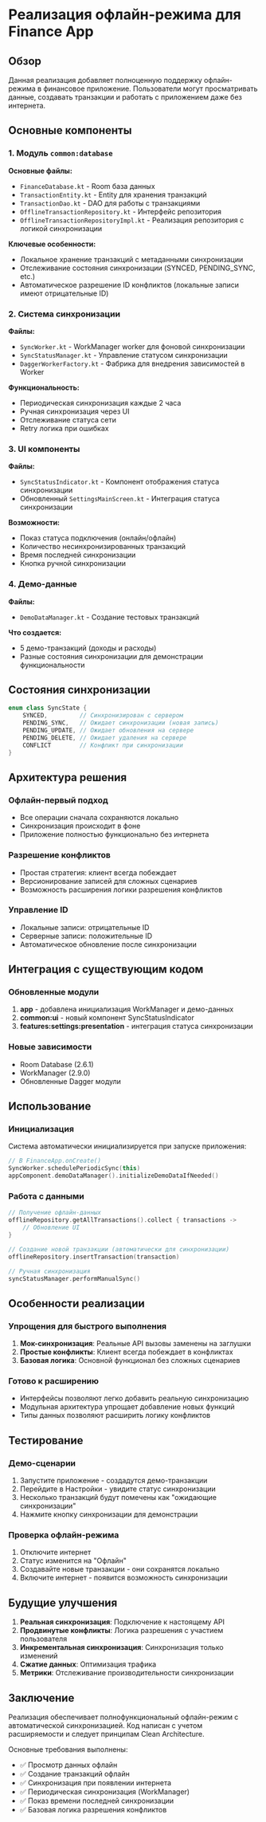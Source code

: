 # Реализация офлайн-режима для Finance App

## Обзор

Данная реализация добавляет полноценную поддержку офлайн-режима в финансовое приложение. Пользователи могут просматривать данные, создавать транзакции и работать с приложением даже без интернета.

## Основные компоненты

### 1. Модуль `common:database`

**Основные файлы:**
- `FinanceDatabase.kt` - Room база данных
- `TransactionEntity.kt` - Entity для хранения транзакций
- `TransactionDao.kt` - DAO для работы с транзакциями
- `OfflineTransactionRepository.kt` - Интерфейс репозитория
- `OfflineTransactionRepositoryImpl.kt` - Реализация репозитория с логикой синхронизации

**Ключевые особенности:**
- Локальное хранение транзакций с метаданными синхронизации
- Отслеживание состояния синхронизации (SYNCED, PENDING_SYNC, etc.)
- Автоматическое разрешение ID конфликтов (локальные записи имеют отрицательные ID)

### 2. Система синхронизации

**Файлы:**
- `SyncWorker.kt` - WorkManager worker для фоновой синхронизации
- `SyncStatusManager.kt` - Управление статусом синхронизации
- `DaggerWorkerFactory.kt` - Фабрика для внедрения зависимостей в Worker

**Функциональность:**
- Периодическая синхронизация каждые 2 часа
- Ручная синхронизация через UI
- Отслеживание статуса сети
- Retry логика при ошибках

### 3. UI компоненты

**Файлы:**
- `SyncStatusIndicator.kt` - Компонент отображения статуса синхронизации
- Обновленный `SettingsMainScreen.kt` - Интеграция статуса синхронизации

**Возможности:**
- Показ статуса подключения (онлайн/офлайн)
- Количество несинхронизированных транзакций
- Время последней синхронизации
- Кнопка ручной синхронизации

### 4. Демо-данные

**Файлы:**
- `DemoDataManager.kt` - Создание тестовых транзакций

**Что создается:**
- 5 демо-транзакций (доходы и расходы)
- Разные состояния синхронизации для демонстрации функциональности

## Состояния синхронизации

```kotlin
enum class SyncState {
    SYNCED,         // Синхронизирован с сервером
    PENDING_SYNC,   // Ожидает синхронизации (новая запись)
    PENDING_UPDATE, // Ожидает обновления на сервере
    PENDING_DELETE, // Ожидает удаления на сервере
    CONFLICT        // Конфликт при синхронизации
}
```

## Архитектура решения

### Офлайн-первый подход
- Все операции сначала сохраняются локально
- Синхронизация происходит в фоне
- Приложение полностью функционально без интернета

### Разрешение конфликтов
- Простая стратегия: клиент всегда побеждает
- Версионирование записей для сложных сценариев
- Возможность расширения логики разрешения конфликтов

### Управление ID
- Локальные записи: отрицательные ID
- Серверные записи: положительные ID
- Автоматическое обновление после синхронизации

## Интеграция с существующим кодом

### Обновленные модули
1. **app** - добавлена инициализация WorkManager и демо-данных
2. **common:ui** - новый компонент SyncStatusIndicator
3. **features:settings:presentation** - интеграция статуса синхронизации

### Новые зависимости
- Room Database (2.6.1)
- WorkManager (2.9.0)
- Обновленные Dagger модули

## Использование

### Инициализация
Система автоматически инициализируется при запуске приложения:
```kotlin
// В FinanceApp.onCreate()
SyncWorker.schedulePeriodicSync(this)
appComponent.demoDataManager().initializeDemoDataIfNeeded()
```

### Работа с данными
```kotlin
// Получение офлайн-данных
offlineRepository.getAllTransactions().collect { transactions ->
    // Обновление UI
}

// Создание новой транзакции (автоматически для синхронизации)
offlineRepository.insertTransaction(transaction)

// Ручная синхронизация
syncStatusManager.performManualSync()
```

## Особенности реализации

### Упрощения для быстрого выполнения
1. **Мок-синхронизация**: Реальные API вызовы заменены на заглушки
2. **Простые конфликты**: Клиент всегда побеждает в конфликтах
3. **Базовая логика**: Основной функционал без сложных сценариев

### Готово к расширению
- Интерфейсы позволяют легко добавить реальную синхронизацию
- Модульная архитектура упрощает добавление новых функций
- Типы данных позволяют расширить логику конфликтов

## Тестирование

### Демо-сценарии
1. Запустите приложение - создадутся демо-транзакции
2. Перейдите в Настройки - увидите статус синхронизации
3. Несколько транзакций будут помечены как "ожидающие синхронизации"
4. Нажмите кнопку синхронизации для демонстрации

### Проверка офлайн-режима
1. Отключите интернет
2. Статус изменится на "Офлайн"
3. Создавайте новые транзакции - они сохранятся локально
4. Включите интернет - появится возможность синхронизации

## Будущие улучшения

1. **Реальная синхронизация**: Подключение к настоящему API
2. **Продвинутые конфликты**: Логика разрешения с участием пользователя
3. **Инкрементальная синхронизация**: Синхронизация только изменений
4. **Сжатие данных**: Оптимизация трафика
5. **Метрики**: Отслеживание производительности синхронизации

## Заключение

Реализация обеспечивает полнофункциональный офлайн-режим с автоматической синхронизацией. Код написан с учетом расширяемости и следует принципам Clean Architecture.

Основные требования выполнены:
- ✅ Просмотр данных офлайн
- ✅ Создание транзакций офлайн
- ✅ Синхронизация при появлении интернета
- ✅ Периодическая синхронизация (WorkManager)
- ✅ Показ времени последней синхронизации
- ✅ Базовая логика разрешения конфликтов 